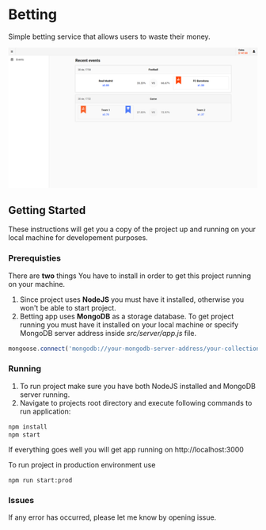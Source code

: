 # Betting
Simple betting service that allows users to waste their money.

![Application preview](https://raw.githubusercontent.com/mariusz-ba/portfolio/master/img/projects/betting.png)

## Getting Started

These instructions will get you a copy of the project up and running on your local machine for developement purposes.

### Prerequisties

There are __two__ things You have to install in order to get this project running on your machine.
1. Since project uses __NodeJS__ you must have it installed, otherwise you won't be able to start project.
2. Betting app uses __MongoDB__ as a storage database. To get project running you must have it installed on your local machine or specify MongoDB server address inside *src/server/app.js* file.
```javascript
mongoose.connect('mongodb://your-mongodb-server-address/your-collection-name', ...)
```

### Running

1. To run project make sure you have both NodeJS installed and MongoDB server running.
2. Navigate to projects root directory and execute following commands to run application:
```
npm install
npm start
```

If everything goes well you will get app running on http://localhost:3000

To run project in production environment use
```
npm run start:prod
```

### Issues

If any error has occurred, please let me know by opening issue.
